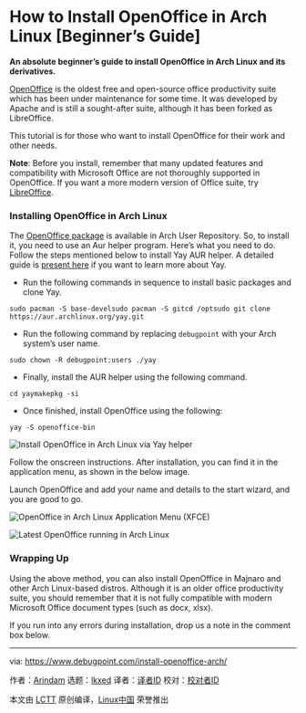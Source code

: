 [#]: subject: "How to Install OpenOffice in Arch Linux [Beginner’s Guide]"
[#]: via: "https://www.debugpoint.com/install-openoffice-arch/"
[#]: author: "Arindam https://www.debugpoint.com/author/admin1/"
[#]: collector: "lkxed"
[#]: translator: " "
[#]: reviewer: " "
[#]: publisher: " "
[#]: url: " "

How to Install OpenOffice in Arch Linux [Beginner’s Guide]
======

**An absolute beginner’s guide to install OpenOffice in Arch Linux and its derivatives.**

[OpenOffice][1] is the oldest free and open-source office productivity suite which has been under maintenance for some time. It was developed by Apache and is still a sought-after suite, although it has been forked as LibreOffice.

This tutorial is for those who want to install OpenOffice for their work and other needs.

**Note**: Before you install, remember that many updated features and compatibility with Microsoft Office are not thoroughly supported in OpenOffice. If you want a more modern version of Office suite, try [LibreOffice][2].

### Installing OpenOffice in Arch Linux

The [OpenOffice package][3] is available in Arch User Repository. So, to install it, you need to use an Aur helper program. Here’s what you need to do. Follow the steps mentioned below to install Yay AUR helper. A detailed guide is [present here][4] if you want to learn more about Yay.

- Run the following commands in sequence to install basic packages and clone Yay.

```
sudo pacman -S base-develsudo pacman -S gitcd /optsudo git clone https://aur.archlinux.org/yay.git
```

- Run the following command by replacing `debugpoint` with your Arch system’s user name.

```
sudo chown -R debugpoint:users ./yay
```

- Finally, install the AUR helper using the following command.

```
cd yaymakepkg -si
```

- Once finished, install OpenOffice using the following:

```
yay -S openoffice-bin
```

![Install OpenOffice in Arch Linux via Yay helper][5]

Follow the onscreen instructions. After installation, you can find it in the application menu, as shown in the below image.

Launch OpenOffice and add your name and details to the start wizard, and you are good to go.

![OpenOffice in Arch Linux Application Menu (XFCE)][6]

![Latest OpenOffice running in Arch Linux][7]

### Wrapping Up

Using the above method, you can also install OpenOffice in Majnaro and other Arch Linux-based distros. Although it is an older office productivity suite, you should remember that it is not fully compatible with modern Microsoft Office document types (such as docx, xlsx).

If you run into any errors during installation, drop us a note in the comment box below.

--------------------------------------------------------------------------------

via: https://www.debugpoint.com/install-openoffice-arch/

作者：[Arindam][a]
选题：[lkxed][b]
译者：[译者ID](https://github.com/译者ID)
校对：[校对者ID](https://github.com/校对者ID)

本文由 [LCTT](https://github.com/LCTT/TranslateProject) 原创编译，[Linux中国](https://linux.cn/) 荣誉推出

[a]: https://www.debugpoint.com/author/admin1/
[b]: https://github.com/lkxed
[1]: https://www.openoffice.org/
[2]: https://www.debugpoint.com/install-latest-libreoffice-ubuntu-linux/
[3]: https://aur.archlinux.org/packages/openoffice-bin
[4]: https://www.debugpoint.com/install-yay-arch/
[5]: https://www.debugpoint.com/wp-content/uploads/2022/11/Install-OpenOffice-in-Arch-Linux-via-Yay-helper.jpg
[6]: https://www.debugpoint.com/wp-content/uploads/2022/11/OpenOffice-in-Arch-Linux-Application-Menu-XFCE.jpg
[7]: https://www.debugpoint.com/wp-content/uploads/2022/11/Latest-OpenOffice-running-in-Arch-Linux.jpg
